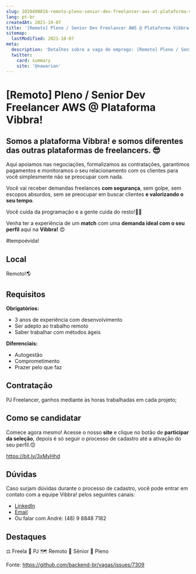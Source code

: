 ```yaml
---
slug: 1020498816-remoto-pleno-senior-dev-freelancer-aws-at-plataforma-vibbra
lang: pt-br
createdAt: 2021-10-07
title: '[Remoto] Pleno / Senior Dev Freelancer AWS @ Plataforma Vibbra! - Vaga de Emprego'
sitemap:
  lastModified: 2021-10-07
meta:
  description: 'Detalhes sobre a vaga de emprego: [Remoto] Pleno / Senior Dev Freelancer AWS @ Plataforma Vibbra!'
  twitter:
    card: summary
    site: '@nawarian'
---
```


# [Remoto] Pleno / Senior Dev Freelancer AWS @ Plataforma Vibbra!

## Somos a plataforma Vibbra! e **somos diferentes** das outras plataformas de **freelancers**. 😎

Aqui apoiamos nas negociações, formalizamos as contratações, garantimos pagamentos e monitoramos o seu relacionamento com os clientes para você simplesmente não se preocupar com nada.

Você vai receber demandas freelances **com segurança**, sem golpe, sem escopos absurdos, sem se preocupar em buscar clientes **e valorizando o seu tempo**.

Você cuida da programação e a gente cuida do resto!🤝😊

Venha ter a experiência de um **match** com uma **demanda ideal com o seu perfil** aqui na **Vibbra!** 😍

#tempoévida!

## Local

Remoto!🌎

## Requisitos

**Obrigatórios:**
- 3 anos de experiência com desenvolvimento
- Ser adepto ao trabalho remoto
- Saber trabalhar com métodos ágeis

**Diferenciais:**
- Autogestão
- Comprometimento
- Prazer pelo que faz

## Contratação

PJ Freelancer, ganhos mediante às horas trabalhadas em cada projeto;

## Como se candidatar

Comece agora mesmo! Acesse o nosso **site** e clique no botão de **participar da seleção**, depois é só seguir o processo de cadastro até a ativação do seu perfil.😊

https://bit.ly/3xMyHhd

## Dúvidas

Caso surjam dúvidas durante o processo de cadastro, você pode entrar em contato com a equipe Vibbra! pelos seguintes canais:

- [LinkedIn](https://www.linkedin.com/in/andremacieln/)
- [Email](andre.nuernberg@vibbra.com.br)
- Ou falar com André: (48) 9 8848 7182

## Destaques

⚖️ Freela
🤝 PJ
🗺️ Remoto
👴 Sênior
👨 Pleno

Fonte: https://github.com/backend-br/vagas/issues/7309
